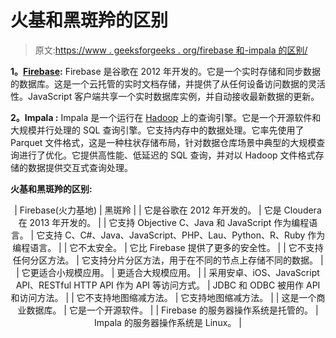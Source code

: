 # 火基和黑斑羚的区别

> 原文:[https://www . geeksforgeeks . org/firebase 和-impala 的区别/](https://www.geeksforgeeks.org/difference-between-firebase-and-impala/)

**1。[Firebase](https://www.geeksforgeeks.org/firebase-realtime-database-with-operations-in-android-with-examples/):**
Firebase 是谷歌在 2012 年开发的。它是一个实时存储和同步数据的数据库。这是一个云托管的实时文档存储，并提供了从任何设备访问数据的灵活性。JavaScript 客户端共享一个实时数据库实例，并自动接收最新数据的更新。

**2。Impala :**
Impala 是一个运行在 [Hadoop](https://www.geeksforgeeks.org/hadoop-an-introduction/) 上的查询引擎。它是一个开源软件和大规模并行处理的 SQL 查询引擎。它支持内存中的数据处理。它率先使用了 Parquet 文件格式，这是一种柱状存储布局，针对数据仓库场景中典型的大规模查询进行了优化。它提供高性能、低延迟的 SQL 查询，并对以 Hadoop 文件格式存储的数据提供交互式查询处理。

**火基和黑斑羚的区别:**

<center>

| Firebase(火力基地) | 黑斑羚 |
| 它是谷歌在 2012 年开发的。 | 它是 Cloudera 在 2013 年开发的。 |
| 它支持 Objective C、Java 和 JavaScript 作为编程语言。 | 它支持 C、C#、Java、JavaScript、PHP、Lau、Python、R、Ruby 作为编程语言。 |
| 它不太安全。 | 它比 Firebase 提供了更多的安全性。 |
| 它不支持任何分区方法。 | 它支持分片分区方法，用于在不同的节点上存储不同的数据。 |
| 它更适合小规模应用。 | 更适合大规模应用。 |
| 采用安卓、iOS、JavaScript API、RESTful HTTP API 作为 API 等访问方式。 | JDBC 和 ODBC 被用作 API 和访问方法。 |
| 它不支持地图缩减方法。 | 它支持地图缩减方法。 |
| 这是一个商业数据库。 | 它是一个开源软件。 |
| Firebase 的服务器操作系统是托管的。 | Impala 的服务器操作系统是 Linux。 |

</center>